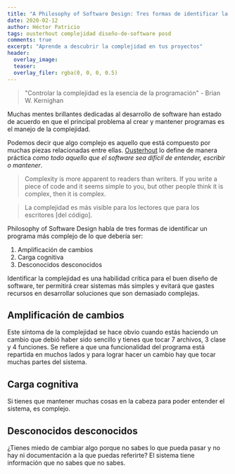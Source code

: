 ```yaml
---
title: "A Philosophy of Software Design: Tres formas de identificar la complejidad"
date: 2020-02-12
author: Héctor Patricio
tags: ousterhout complejidad diseño-de-software posd
comments: true
excerpt: "Aprende a descubrir la complejidad en tus proyectos"
header:
  overlay_image: 
  teaser: 
  overlay_filer: rgba(0, 0, 0, 0.5)
---
```


> "Controlar la complejidad es la esencia de la programación" - Brian W. Kernighan

Muchas mentes brillantes dedicadas al desarrollo de software han estado de acuerdo en que el principal problema al crear y mantener programas es el manejo de la complejidad.

Podemos decir que algo complejo es aquello que está compuesto por muchas piezas relacionadas entre ellas. [Ousterhout](http://web.stanford.edu/~ouster/cgi-bin/home.php) lo define de manera práctica _como todo aquello que el software sea difícil de entender, escribir o mantener_.

> Complexity is more apparent to readers than writers. If you write a piece of code and it seems simple to you, but other people think it is complex, then it is complex.

> La complejidad es más visible para los lectores que para los escritores [del código].

Philosophy of Software Design habla de tres formas de identificar un programa más complejo de lo que debería ser:

1. Amplificación de cambios
2. Carga cognitiva
3. Desconocidos desconocidos

Identificar la complejidad es una habilidad crítica para el buen diseño de software, ter permitirá crear sistemas más simples y evitará que gastes recursos en desarrollar soluciones que son demasiado complejas.

## Amplificación de cambios

Este síntoma de la complejidad se hace obvio cuando estás haciendo un cambio que debió haber sido sencillo y tienes que tocar 7 archivos, 3 clase y 4 funciones. Se refiere a que una funcionalidad del programa está repartida en muchos lados y para lograr hacer un cambio hay que tocar muchas partes del sistema.


## Carga cognitiva

Si tienes que mantener muchas cosas en la cabeza para poder entender el sistema, es complejo.

## Desconocidos desconocidos

¿Tienes miedo de cambiar algo porque no sabes lo que pueda pasar y no hay ni documentación a la que puedas referirte? El sistema tiene información que no sabes que no sabes.

